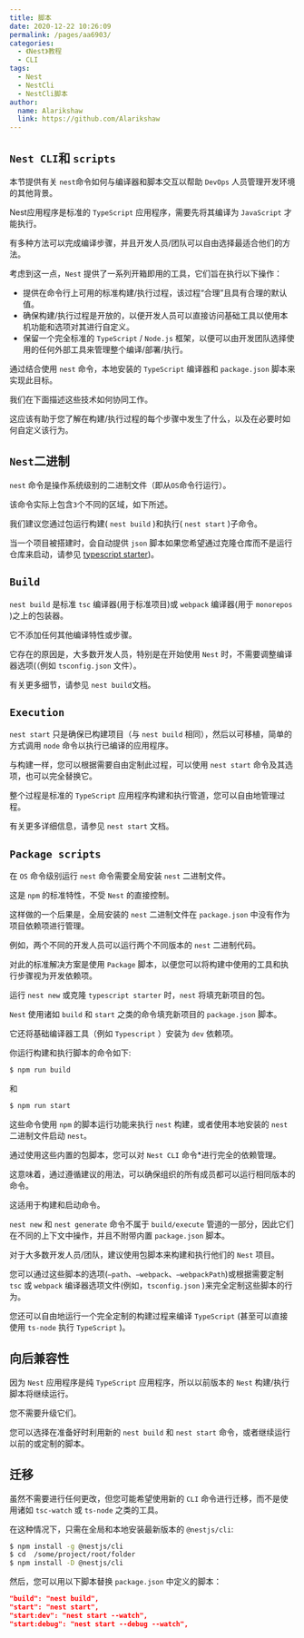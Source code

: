 ```yaml
---
title: 脚本
date: 2020-12-22 10:26:09
permalink: /pages/aa6903/
categories:
  - 《Nest》教程
  - CLI
tags:
  - Nest
  - NestCli
  - NestCli脚本
author: 
  name: Alarikshaw
  link: https://github.com/Alarikshaw
---
```


## `Nest CLI`和 `scripts`

本节提供有关 `nest`命令如何与编译器和脚本交互以帮助 `DevOps` 人员管理开发环境的其他背景。

Nest应用程序是标准的 `TypeScript` 应用程序，需要先将其编译为 `JavaScript` 才能执行。

有多种方法可以完成编译步骤，并且开发人员/团队可以自由选择最适合他们的方法。

考虑到这一点，`Nest` 提供了一系列开箱即用的工具，它们旨在执行以下操作：

- 提供在命令行上可用的标准构建/执行过程，该过程“合理”且具有合理的默认值。
- 确保构建/执行过程是开放的，以便开发人员可以直接访问基础工具以使用本机功能和选项对其进行自定义。
- 保留一个完全标准的 `TypeScript` / `Node.js` 框架，以便可以由开发团队选择使用的任何外部工具来管理整个编译/部署/执行。

通过结合使用 `nest` 命令，本地安装的 `TypeScript` 编译器和 `package.json` 脚本来实现此目标。

我们在下面描述这些技术如何协同工作。

这应该有助于您了解在构建/执行过程的每个步骤中发生了什么，以及在必要时如何自定义该行为。

## `Nest`二进制

`nest` 命令是操作系统级别的二进制文件（即从`OS`命令行运行）。 

该命令实际上包含`3`个不同的区域，如下所述。 

我们建议您通过包运行构建( `nest build` )和执行( `nest start` )子命令。

当一个项目被搭建时，会自动提供 `json` 脚本如果您希望通过克隆仓库而不是运行仓库来启动，请参见 [typescript starter](https://github.com/nestjs/typescript-starter))。

## `Build`

`nest build` 是标准 `tsc` 编译器(用于标准项目)或 `webpack` 编译器(用于 `monorepos` )之上的包装器。

它不添加任何其他编译特性或步骤。

它存在的原因是，大多数开发人员，特别是在开始使用 `Nest` 时，不需要调整编译器选项(（例如 `tsconfig.json` 文件）。

有关更多细节，请参见 `nest build`文档。

## `Execution`

`nest start` 只是确保已构建项目（与 `nest build` 相同），然后以可移植，简单的方式调用 `node` 命令以执行已编译的应用程序。 

与构建一样，您可以根据需要自由定制此过程，可以使用 `nest start` 命令及其选项，也可以完全替换它。 

整个过程是标准的 `TypeScript` 应用程序构建和执行管道，您可以自由地管理过程。

有关更多详细信息，请参见 `nest start` 文档。

## `Package scripts`

在 `OS` 命令级别运行 `nest` 命令需要全局安装 `nest` 二进制文件。

这是 `npm` 的标准特性，不受 `Nest` 的直接控制。

这样做的一个后果是，全局安装的 `nest` 二进制文件在 `package.json` 中没有作为项目依赖项进行管理。

例如，两个不同的开发人员可以运行两个不同版本的 `nest` 二进制代码。

对此的标准解决方案是使用 `Package` 脚本，以便您可以将构建中使用的工具和执行步骤视为开发依赖项。

运行 `nest new` 或克隆 `typescript starter` 时，`nest` 将填充新项目的包。

`Nest` 使用诸如 `build` 和 `start` 之类的命令填充新项目的 `package.json` 脚本。 

它还将基础编译器工具（例如 `Typescript` ）安装为 `dev` 依赖项。

你运行构建和执行脚本的命令如下:

```bash
$ npm run build
```

和

```bash
$ npm run start
```

这些命令使用 `npm` 的脚本运行功能来执行 `nest` 构建，或者使用本地安装的 `nest` 二进制文件启动 `nest`。

通过使用这些内置的包脚本，您可以对 `Nest CLI` 命令*进行完全的依赖管理。

这意味着，通过遵循建议的用法，可以确保组织的所有成员都可以运行相同版本的命令。

这适用于构建和启动命令。

`nest new` 和 `nest generate` 命令不属于 `build/execute` 管道的一部分，因此它们在不同的上下文中操作，并且不附带内置 `package.json` 脚本。

对于大多数开发人员/团队，建议使用包脚本来构建和执行他们的 `Nest` 项目。

您可以通过这些脚本的选项(`—path`、`—webpack`、`—webpackPath`)或根据需要定制 `tsc` 或 `webpack` 编译器选项文件(例如，`tsconfig.json` )来完全定制这些脚本的行为。

您还可以自由地运行一个完全定制的构建过程来编译 `TypeScript` (甚至可以直接使用 `ts-node` 执行 `TypeScript` )。

## 向后兼容性

因为 `Nest` 应用程序是纯 `TypeScript` 应用程序，所以以前版本的 `Nest` 构建/执行脚本将继续运行。

您不需要升级它们。

您可以选择在准备好时利用新的 `nest build` 和 `nest start` 命令，或者继续运行以前的或定制的脚本。

## 迁移

虽然不需要进行任何更改，但您可能希望使用新的 `CLI` 命令进行迁移，而不是使用诸如 `tsc-watch` 或 `ts-node` 之类的工具。

在这种情况下，只需在全局和本地安装最新版本的 `@nestjs/cli`:

```bash
$ npm install -g @nestjs/cli
$ cd  /some/project/root/folder
$ npm install -D @nestjs/cli
```

然后，您可以用以下脚本替换 `package.json` 中定义的脚本：

```json
"build": "nest build",
"start": "nest start",
"start:dev": "nest start --watch",
"start:debug": "nest start --debug --watch",
```

